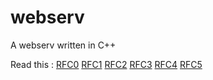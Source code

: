 # webserv
A webserv written in C++

Read this : [RFC0](tools.ietf.org/html/rfc7230) [RFC1](tools.ietf.org/html/rfc7231) [RFC2](tools.ietf.org/html/rfc7232) [RFC3](tools.ietf.org/html/rfc7233) [RFC4](tools.ietf.org/html/rfc7234) [RFC5](tools.ietf.org/html/rfc7235)
